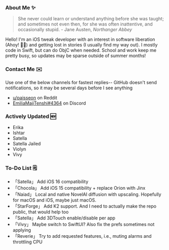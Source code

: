 ### About Me ✨
> She never could learn or understand anything before she was taught; and sometimes not even then, for she was often inattentive, and occasionally stupid. - Jane Austen, *Northanger Abbey*

Hello! I'm an iOS tweak developer with an interest in software liberation (Ahoy! 🏴‍☠️) and getting lost in stories (I usually find my way out). I mostly code in Swift, but can do ObjC when needed. School and work keep me pretty busy, so updates may be sparse outside of summer months!

### Contact Me ✉️
Use one of the below channels for fastest replies-- GitHub doesn't send notifications, so it may be several days before I see anything

- [u/paisseon](https://reddit.com/u/paisseon) on Reddit
- [EmiliaMajiTenshi#4364](https://discord.gg/VM2ZVWqxsj) on Discord

### Actively Updated 🆕
- Erika
- Ishtar
- Satella
- Satella Jailed
- Violyn
- Vivy

### To-Do List 🗒
- 「Satella」   Add iOS 16 compatibility
- 「Chocola」   Add iOS 15 compatibility + replace Orion with Jinx
- 「Naiad」     Local and native NovelAI diffusion with upscaling. Hopefully for macOS and iOS, maybe just macOS.
- 「StarForge」 Add K2 support. And I need to actually make the repo public, that would help too
- 「Satella」   Add 3DTouch enable/disable per app
- 「Vivy」      Maybe switch to SwiftUI? Also fix the prefs sometimes not applying
- 「Reverie」   Try to add requested features, i.e., muting alarms and throttling CPU
